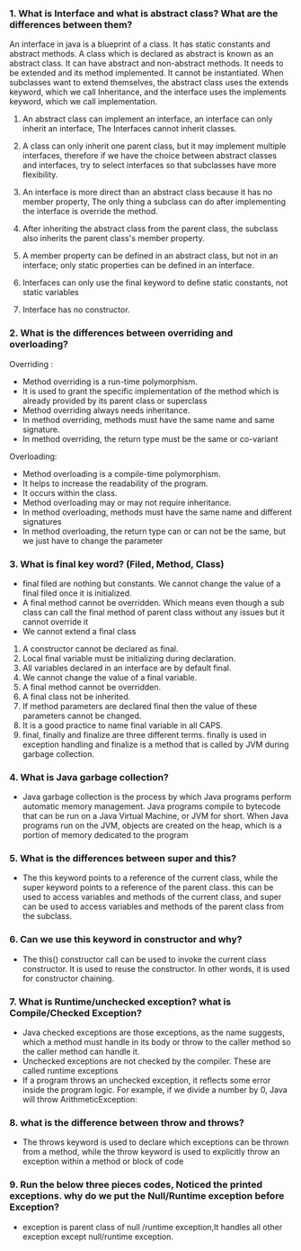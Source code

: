 ### 1. What is Interface and what is abstract class? What are the differences between them?

An interface in java is a blueprint of a class. It has static constants and abstract methods.
A class which is declared as abstract is known as an abstract class. It can have abstract and non-abstract methods. It needs to be extended and its method implemented. It cannot be instantiated.
When subclasses want to extend themselves, the abstract class uses the extends keyword, which we call Inheritance, and the interface uses the implements keyword, which we call implementation.

1)	An abstract class can implement an interface, an interface can only inherit an interface, The Interfaces cannot inherit classes.

2)	A class can only inherit one parent class, but it may implement multiple interfaces, therefore if we have the choice between abstract classes and interfaces, try to select interfaces so that subclasses have more flexibility.

3)	An interface is more direct than an abstract class because it has no member property, The only thing a subclass can do after implementing the interface is override the method.

4)	After inheriting the abstract class from the parent class, the subclass also inherits the parent class's member property.

5)	A member property can be defined in an abstract class, but not in an interface; only static properties can be defined in an interface.

6)	Interfaces can only use the final keyword to define static constants, not static variables

7)	Interface has no constructor.


### 2. What is the differences between overriding and overloading?

Overriding :
- Method overriding is a run-time polymorphism.
- It is used to grant the specific implementation of the method which is already provided by its parent class or superclass
- Method overriding always needs inheritance.
- In method overriding, methods must have the same name and same signature.
- In method overriding, the return type must be the same or co-variant

Overloading:
- Method overloading is a compile-time polymorphism.
- It helps to increase the readability of the program.
- It occurs within the class.
- Method overloading may or may not require inheritance.
- In method overloading, methods must have the same name and different signatures
- In method overloading, the return type can or can not be the same, but we just have to change the parameter

### 3.	What is final key word? (Filed, Method, Class)
- final filed are nothing but constants. We cannot change the value of a final filed once it is initialized.
- A final method cannot be overridden. Which means even though a sub class can call the final method of parent class without any issues but it cannot override it
- We cannot extend a final class
1) A constructor cannot be declared as final.
2) Local final variable must be initializing during declaration.
3) All variables declared in an interface are by default final.
4) We cannot change the value of a final variable.
5) A final method cannot be overridden.
6) A final class not be inherited.
7) If method parameters are declared final then the value of these parameters cannot be changed.
8) It is a good practice to name final variable in all CAPS.
9) final, finally and finalize are three different terms. finally is used in exception handling and finalize is a method that is called by JVM during garbage collection.

### 4.	What is Java garbage collection?
- Java garbage collection is the process by which Java programs perform automatic memory management. Java programs compile to bytecode that can be run on a Java Virtual Machine, or JVM for short. When Java programs run on the JVM, objects are created on the heap, which is a portion of memory dedicated to the program

### 5.	What is the differences between super and this?
- The this keyword points to a reference of the current class, while the super keyword points to a reference of the parent class. this can be used to access variables and methods of the current class, and super can be used to access variables and methods of the parent class from the subclass.

### 6.	Can we use this keyword in constructor and why?
- The this() constructor call can be used to invoke the current class constructor. It is used to reuse the constructor. In other words, it is used for constructor chaining.

### 7.	What is Runtime/unchecked exception? what is Compile/Checked Exception?
- Java checked exceptions are those exceptions, as the name suggests, which a method must handle in its body or throw to the caller method so the caller method can handle it.
- Unchecked exceptions are not checked by the compiler. These are called runtime exceptions
- If a program throws an unchecked exception, it reflects some error inside the program logic. For example, if we divide a number by 0, Java will throw ArithmeticException:

### 8.	what is the difference between throw and throws?
- The throws keyword is used to declare which exceptions can be thrown from a method, while the throw keyword is used to explicitly throw an exception within a method or block of code

### 9.	Run the below three pieces codes, Noticed the printed exceptions.  why do we put the Null/Runtime exception before Exception?
- exception is parent class of null /runtime exception,It handles all other exception except null/runtime exception. 
